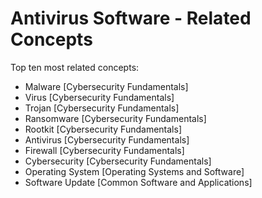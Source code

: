 # Antivirus Software - Related Concepts

Top ten most related concepts:
- Malware [Cybersecurity Fundamentals]
- Virus [Cybersecurity Fundamentals]
- Trojan [Cybersecurity Fundamentals]
- Ransomware [Cybersecurity Fundamentals]
- Rootkit [Cybersecurity Fundamentals]
- Antivirus [Cybersecurity Fundamentals]
- Firewall [Cybersecurity Fundamentals]
- Cybersecurity [Cybersecurity Fundamentals]
- Operating System [Operating Systems and Software]
- Software Update [Common Software and Applications]
